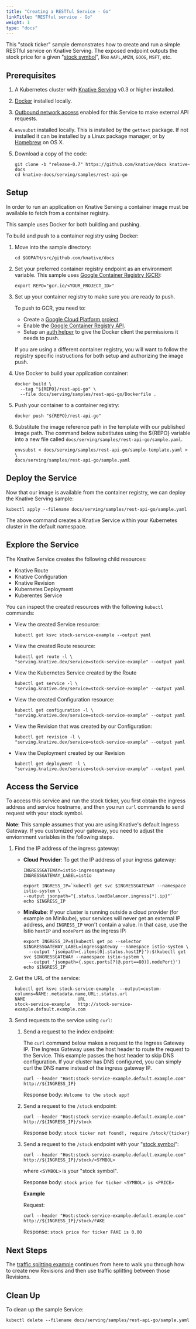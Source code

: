 ```yaml
---
title: "Creating a RESTful Service - Go"
linkTitle: "RESTful service - Go"
weight: 1
type: "docs"
---
```


This "stock ticker" sample demonstrates how to create and run a simple RESTful
service on Knative Serving. The exposed endpoint outputs the stock price for a
given "[stock symbol](https://www.marketwatch.com/tools/quotes/lookup.asp)",
like `AAPL`,`AMZN`, `GOOG`, `MSFT`, etc.

## Prerequisites

1. A Kubernetes cluster with [Knative Serving](../../../install/README.md) v0.3
   or higher installed.
1. [Docker](https://docs.docker.com/get-started/#prepare-your-docker-environment)
   installed locally.
1. [Outbound network access](../../outbound-network-access.md) enabled for this
   Service to make external API requests.
1. `envsubst` installed locally. This is installed by the `gettext` package. If
   not installed it can be installed by a Linux package manager, or by
   [Homebrew](https://brew.sh/) on OS X.
1. Download a copy of the code:

   ```shell
   git clone -b "release-0.7" https://github.com/knative/docs knative-docs
   cd knative-docs/serving/samples/rest-api-go
   ```

## Setup

In order to run an application on Knative Serving a container image must be
available to fetch from a container registry.

This sample uses Docker for both building and pushing.

To build and push to a container registry using Docker:

1. Move into the sample directory:

   ```shell
   cd $GOPATH/src/github.com/knative/docs
   ```

2. Set your preferred container registry endpoint as an environment variable.
   This sample uses
   [Google Container Registry (GCR)](https://cloud.google.com/container-registry/):


    ```shell
    export REPO="gcr.io/<YOUR_PROJECT_ID>"
    ```

3. Set up your container registry to make sure you are ready to push.

   To push to GCR, you need to:

   - Create a
     [Google Cloud Platform project](https://cloud.google.com/resource-manager/docs/creating-managing-projects#creating_a_project).
   - Enable the
     [Google Container Registry API](https://console.cloud.google.com/apis/library/containerregistry.googleapis.com).
   - Setup an
     [auth helper](https://cloud.google.com/container-registry/docs/advanced-authentication#gcloud_as_a_docker_credential_helper)
     to give the Docker client the permissions it needs to push.

   If you are using a different container registry, you will want to follow the
   registry specific instructions for both setup and authorizing the image push.

4. Use Docker to build your application container:

   ```shell
   docker build \
     --tag "${REPO}/rest-api-go" \
     --file docs/serving/samples/rest-api-go/Dockerfile .
   ```

5. Push your container to a container registry:

   ```shell
   docker push "${REPO}/rest-api-go"
   ```

6. Substitute the image reference path in the template with our published image
   path. The command below substitutes using the \${REPO} variable into a new
   file called `docs/serving/samples/rest-api-go/sample.yaml`.

   ```shell
   envsubst < docs/serving/samples/rest-api-go/sample-template.yaml > \
   docs/serving/samples/rest-api-go/sample.yaml
   ```

## Deploy the Service

Now that our image is available from the container registry, we can deploy the
Knative Serving sample:

```shell
kubectl apply --filename docs/serving/samples/rest-api-go/sample.yaml
```

The above command creates a Knative Service within your Kubernetes cluster in
the default namespace.

## Explore the Service

The Knative Service creates the following child resources:

- Knative Route
- Knative Configuration
- Knative Revision
- Kubernetes Deployment
- Kuberentes Service

You can inspect the created resources with the following `kubectl` commands:

- View the created Service resource:

  ```shell
  kubectl get ksvc stock-service-example --output yaml
  ```

- View the created Route resource:

  ```shell
  kubectl get route -l \
  "serving.knative.dev/service=stock-service-example" --output yaml
  ```

- View the Kubernetes Service created by the Route

  ```shell
  kubectl get service -l \
  "serving.knative.dev/service=stock-service-example" --output yaml
  ```

- View the created Configuration resource:

  ```shell
  kubectl get configuration -l \
  "serving.knative.dev/service=stock-service-example" --output yaml
  ```

- View the Revision that was created by our Configuration:

  ```shell
  kubectl get revision -l \
  "serving.knative.dev/service=stock-service-example" --output yaml
  ```

- View the Deployment created by our Revision

  ```shell
  kubectl get deployment -l \
  "serving.knative.dev/service=stock-service-example" --output yaml
  ```

## Access the Service

To access this service and run the stock ticker, you first obtain the ingress
address and service hostname, and then you run `curl` commands to send request
with your stock symbol.

**Note**: This sample assumes that you are using Knative's default Ingress
Gateway. If you customized your gateway, you need to adjust the enviornment
variables in the following steps.

1. Find the IP address of the ingress gateway:

   - **Cloud Provider**: To get the IP address of your ingress gateway:

     ```shell
     INGRESSGATEWAY=istio-ingressgateway
     INGRESSGATEWAY_LABEL=istio

     export INGRESS_IP=`kubectl get svc $INGRESSGATEWAY --namespace istio-system \
     --output jsonpath="{.status.loadBalancer.ingress[*].ip}"`
     echo $INGRESS_IP
     ```

   - **Minikube**: If your cluster is running outside a cloud provider (for
     example on Minikube), your services will never get an external IP address,
     and `INGRESS_IP` won't contain a value. In that case, use the Istio
     `hostIP` and `nodePort` as the ingress IP:

     ```shell
     export INGRESS_IP=$(kubectl get po --selector $INGRESSGATEWAY_LABEL=ingressgateway --namespace istio-system \
       --output 'jsonpath={.items[0].status.hostIP}'):$(kubectl get svc $INGRESSGATEWAY --namespace istio-system \
       --output 'jsonpath={.spec.ports[?(@.port==80)].nodePort}')
     echo $INGRESS_IP
     ```

2. Get the URL of the service:

   ```shell
   kubectl get ksvc stock-service-example  --output=custom-columns=NAME:.metadata.name,URL:.status.url
   NAME                    URL
   stock-service-example   http://stock-service-example.default.example.com
   ```

3. Send requests to the service using `curl`:

   1. Send a request to the index endpoint:

      The `curl` command below makes a request to the Ingress Gateway IP. The
      Ingress Gateway uses the host header to route the request to the Service.
      This example passes the host header to skip DNS configuration. If your
      cluster has DNS configured, you can simply curl the DNS name instead of
      the ingress gateway IP.

      ```shell
      curl --header "Host:stock-service-example.default.example.com" http://${INGRESS_IP}
      ```

      Response body: `Welcome to the stock app!`

   2. Send a request to the `/stock` endpoint:

      ```shell
      curl --header "Host:stock-service-example.default.example.com" http://${INGRESS_IP}/stock
      ```

      Response body: `stock ticker not found!, require /stock/{ticker}`

   3. Send a request to the `/stock` endpoint with your
      "[stock symbol](https://www.marketwatch.com/tools/quotes/lookup.asp)":

      ```shell
      curl --header "Host:stock-service-example.default.example.com" http://${INGRESS_IP}/stock/<SYMBOL>
      ```

      where `<SYMBOL>` is your "stock symbol".

      Response body: `stock price for ticker <SYMBOL> is <PRICE>`

      **Example**

      Request:

      ```shell
      curl --header "Host:stock-service-example.default.example.com" http://${INGRESS_IP}/stock/FAKE
      ```

      Response: `stock price for ticker FAKE is 0.00`

## Next Steps

The [traffic splitting example](../traffic-splitting/README.md) continues from
here to walk you through how to create new Revisions and then use traffic
splitting between those Revisions.

## Clean Up

To clean up the sample Service:

```shell
kubectl delete --filename docs/serving/samples/rest-api-go/sample.yaml
```
